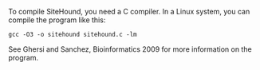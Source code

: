 To compile SiteHound, you need a C compiler. In a Linux system, you can compile the program like this:

```
gcc -O3 -o sitehound sitehound.c -lm
```

See Ghersi and Sanchez, Bioinformatics 2009 for more information on the program.
